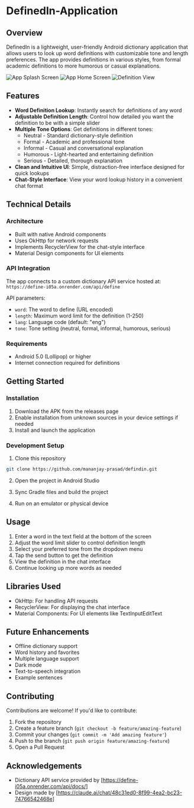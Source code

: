 # DefinedIn-Application

## Overview
DefinedIn is a lightweight, user-friendly Android dictionary application that allows users to look up word definitions with customizable tone and length preferences. The app provides definitions in various styles, from formal academic definitions to more humorous or casual explanations.

![App Splash Screen](images/w)
![App Home Screen](images/)
![Definition View](images/)


## Features

- **Word Definition Lookup**: Instantly search for definitions of any word
- **Adjustable Definition Length**: Control how detailed you want the definition to be with a simple slider
- **Multiple Tone Options**: Get definitions in different tones:
  - Neutral - Standard dictionary-style definition
  - Formal - Academic and professional tone
  - Informal - Casual and conversational explanation
  - Humorous - Light-hearted and entertaining definition
  - Serious - Detailed, thorough explanation
- **Clean and Intuitive UI**: Simple, distraction-free interface designed for quick lookups
- **Chat-Style Interface**: View your word lookup history in a convenient chat format

## Technical Details

### Architecture
- Built with native Android components
- Uses OkHttp for network requests
- Implements RecyclerView for the chat-style interface
- Material Design components for UI elements

### API Integration
The app connects to a custom dictionary API service hosted at: `https://define-i05a.onrender.com/api/define`

API parameters:
- `word`: The word to define (URL encoded)
- `length`: Maximum word limit for the definition (1-250)
- `lang`: Language code (default: "eng")
- `tone`: Tone setting (neutral, formal, informal, humorous, serious)

### Requirements
- Android 5.0 (Lollipop) or higher
- Internet connection required for definitions

## Getting Started

### Installation
1. Download the APK from the releases page
2. Enable installation from unknown sources in your device settings if needed
3. Install and launch the application

### Development Setup
1. Clone this repository
```bash
git clone https://github.com/mananjay-prasad/defindin.git
```

2. Open the project in Android Studio

3. Sync Gradle files and build the project

4. Run on an emulator or physical device

## Usage

1. Enter a word in the text field at the bottom of the screen
2. Adjust the word limit slider to control definition length
3. Select your preferred tone from the dropdown menu
4. Tap the send button to get the definition
5. View the definition in the chat interface
6. Continue looking up more words as needed

## Libraries Used

- OkHttp: For handling API requests
- RecyclerView: For displaying the chat interface
- Material Components: For UI elements like TextInputEditText

## Future Enhancements

- Offline dictionary support
- Word history and favorites
- Multiple language support
- Dark mode
- Text-to-speech integration
- Example sentences

## Contributing

Contributions are welcome! If you'd like to contribute:

1. Fork the repository
2. Create a feature branch (`git checkout -b feature/amazing-feature`)
3. Commit your changes (`git commit -m 'Add amazing feature'`)
4. Push to the branch (`git push origin feature/amazing-feature`)
5. Open a Pull Request


## Acknowledgements

- Dictionary API service provided by [https://define-i05a.onrender.com/api/docs/]
- Design made by [https://claude.ai/chat/48c31ed0-8f99-4ea2-bc23-74766542468e]
